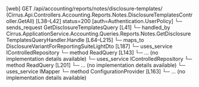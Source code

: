 [web] GET /api/accounting/reports/notes/disclosure-templates/  (Cirrus.Api.Controllers.Accounting.Reports.Notes.DisclosureTemplatesController.GetAll)  [L38–L42] status=200 [auth=Authentication.UserPolicy]
  └─ sends_request GetDisclosureTemplatesQuery [L41]
    └─ handled_by Cirrus.ApplicationService.Accounting.Queries.Reports.Notes.GetDisclosureTemplatesQueryHandler.Handle [L64–L215]
      └─ maps_to DisclosureVariantForReportingSuiteLightDto [L187]
      └─ uses_service IControlledRepository<DisclosureTemplate>
        └─ method ReadQuery [L143]
          └─ ... (no implementation details available)
      └─ uses_service IControlledRepository<DisclosureVariant>
        └─ method ReadQuery [L201]
          └─ ... (no implementation details available)
      └─ uses_service IMapper
        └─ method ConfigurationProvider [L163]
          └─ ... (no implementation details available)

